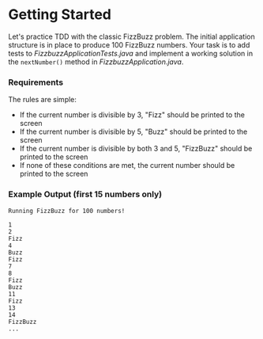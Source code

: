 # Getting Started

Let's practice TDD with the classic FizzBuzz problem. The initial application structure is in place to produce 100
FizzBuzz numbers. Your task is to add tests to *FizzbuzzApplicationTests.java* and implement a working solution
in the `nextNumber()` method in *FizzbuzzApplication.java*.

### Requirements
The rules are simple:
* If the current number is divisible by 3, "Fizz" should be printed to the screen
* If the current number is divisible by 5, "Buzz" should be printed to the screen
* If the current number is divisible by both 3 and 5, "FizzBuzz" should be printed to the screen
* If none of these conditions are met, the current number should be printed to the screen

### Example Output (first 15 numbers only)
```
Running FizzBuzz for 100 numbers!

1
2
Fizz
4
Buzz
Fizz
7
8
Fizz
Buzz
11
Fizz
13
14
FizzBuzz
...
```
